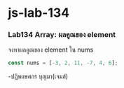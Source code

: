 # js-lab-134
### Lab134 Array: ผลคูณของ element
จงหาผลคูณของ element ใน nums

```JavaScript
const nums = [-3, 2, 11, -7, 4, 6];
```
-ปฏิพงษศกร บุญมา(เจมส์)
